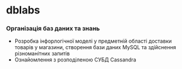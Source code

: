 # dblabs
### Організація баз даних та знань
* Розробка інфорлогічної моделі у предметній області доставки товарів у магазини, створення бази даних MySQL та здійснення різноманітних запитів  
* Ознайомлення з розподіленою СУБД Cassandra
